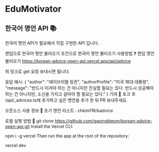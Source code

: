 # EduMotivator

## 한국어 명언 API 📚
한국어 명언 API가 필요해서 직접 구현한 API 입니다.

랜덤으로 한국어 명언 불러오기
조건으로 한국어 명언 불러오기
사용방법 ❓
랜덤 명언 불러오기
https://korean-advice-open-api.vercel.app/api/advice

위 링크로 get 요청 보내시면 됩니다.

응답 예시:
{
  "author": "에이브러햄 링컨",
  "authorProfile": "미국 16대 대통령",
  "message": "반드시 이겨야 하는 건 아니지만 진실할 필요는 있다. 반드시 성공해야 하는 건 아니지만, 소신을 가지고 살아야 할 필요는 있다."
}
기여 🤝
포크 후 /api/_advices.ts에 추가하고 싶은 명언을 추가 한 뒤 PR 보내주세요.

오픈소스 사용 정보 🙏
초기 명언 리스트 : chkim116/kadvice

로컬 실행 방법 🏃
git clone https://github.com/gwongibeom/korean-advice-open-api.git
Install the Vercel CLI:

npm i -g vercel
Then run the app at the root of the repository:

vercel dev